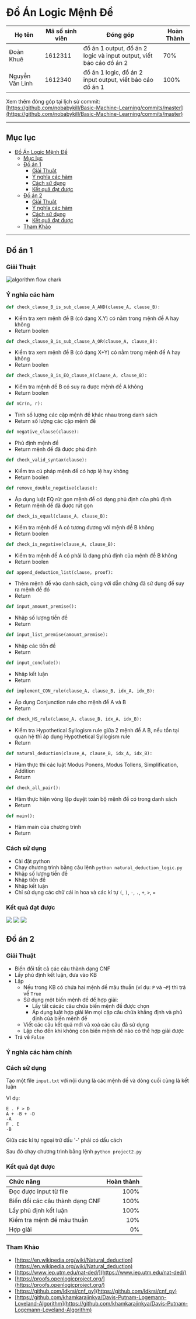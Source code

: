 # Đồ  Án Logic Mệnh Đề

Họ tên          | Mã số sinh viên | Đóng góp                                                            | Hoàn Thành
--              |              -- | --                                                                  | --
Đoàn Khuê       |         1612311 | đồ án 1 output, đồ án 2 logic và input output, viết báo cáo đồ án 2 | 70%
Nguyễn Văn Linh |         1612340 | đồ án 1 logic, đồ án 2 input output, viết báo cáo đồ án 1           | 100%

Xem thêm đóng góp tại lịch sử commit: [https://github.com/nobabykill/Basic-Machine-Learning/commits/master](https://github.com/nobabykill/Basic-Machine-Learning/commits/master)

---
## Mục lục

- [Đồ Án Logic Mệnh Đề]()
  - [Mục lục]()
  - [Đồ án 1]()
    - [Giải Thuật]()
    - [Ý nghĩa các hàm]()
    - [Cách sử dụng]()
    - [Kết quả đạt được]()
  - [Đồ án 2]()
    - [Giải Thuật]()
    - [Ý nghĩa các hàm]()
    - [Cách sử dụng]()
    - [Kết quả đạt được]()
  - [Tham Khảo]()

---

## Đồ án 1

### Giải Thuật

![algorithm flow chark](resources/logic_and_predicate/algorithm_flowchart.png)

### Ý nghĩa các hàm

```python
def check_clause_B_is_sub_clause_A_AND(clause_A, clause_B):
```
* Kiểm tra xem mệnh đề B (có dạng X.Y) có nằm trong mệnh đề A hay không
* Return boolen 

```python
def check_clause_B_is_sub_clause_A_OR(clause_A, clause_B):
```
* Kiểm tra xem mệnh đề B (có dạng X+Y) có nằm trong mệnh đề A hay không
* Return boolen 

```python
def check_clause_B_is_EQ_clause_A(clause_A, clause_B):
```
* Kiểm tra mệnh đề B có suy ra được mệnh đề A không
* Return boolen

```python
def nCr(n, r):
```
* Tính số lượng các cặp mệnh đề khác nhau trong danh sách
* Return số lượng các cặp mệnh đề 

```python
def negative_clause(clause):
```
* Phủ định mệnh đề
* Return mệnh đề đã được phủ định

```python
def check_valid_syntax(clause):
```
* Kiểm tra cú pháp mệnh đề có hợp lệ hay không
* Return boolen

```python
def remove_double_negative(clause):
```
*  Áp dụng luật EQ rút gọn mệnh đề có dạng phủ định của phủ định
*  Return mệnh đề đã được rút gọn

```python
def check_is_equal(clause_A, clause_B):
```
* Kiểm tra mệnh đề A có tương đương với mệnh đề B không
* Return boolen

```python
def check_is_negative(clause_A, clause_B):
```
* Kiểm tra mệnh đề A có phải là dạng phủ định của mệnh đề B không
* Return boolen

```python
def append_deduction_list(clause, proof):
```
* Thêm mệnh đề vào danh sách, cùng với dẫn chứng đã sử dụng để suy ra mệnh đề đó
* Return 

```python
def input_amount_premise():
```
* Nhập số lượng tiền đề
* Return

```python
def input_list_premise(amount_premise):
```
* Nhập các tiền đề
* Return

```python
def input_conclude():
```
* Nhập kết luận
* Return

```python
def implement_CON_rule(clause_A, clause_B, idx_A, idx_B):
```
* Áp dụng Conjunction rule cho mệnh đề  A và B 
* Return

```python
def check_HS_rule(clause_A, clause_B, idx_A, idx_B):
```
* Kiểm tra Hypothetical Syllogism rule giữa 2 mệnh đề A B, nếu tồn tại quan hệ thì áp dụng Hypothetical Syllogism rule
* Return 

```python
def natural_deduction(clause_A, clause_B, idx_A, idx_B):
```
* Hàm thực thi các luật Modus Ponens, Modus Tollens, Simplification, Addition
* Return

```python
def check_all_pair():
```
* Hàm thực hiện vòng lặp duyệt toàn bộ mệnh đề có trong danh sách
* Return

```python
def main():
```
* Hàm main của chương trình
* Return


### Cách sử dụng

* Cài đặt python
* Chạy chương trình bằng câu lệnh `python natural_deduction_logic.py`
* Nhập số lượng tiền đề
* Nhập tiền đề
* Nhập kết luận
* Chỉ sử dụng các chữ cái in hoa và các kí tự `(`, `)`, `-`, `.`, `+`, `>`, `=`

### Kết quả đạt được

![](resources/logic_and_predicate/demo_result_1.png)
![](resources/logic_and_predicate/demo_result_2.png)
![](resources/logic_and_predicate/demo_result_3.png)

## Đồ án 2

### Giải Thuật

* Biến đổi tất cả các câu thành dạng CNF
* Lấy phủ định kết luận, đưa vào KB
* Lặp
    * Nếu trong KB có chứa hai mệnh đề mâu thuẫn (ví dụ: `P` và `¬P`) thì trả về `True`
    * Sử dụng một biến mệnh đề để hợp giải:
        * Lấy tất cảcác câu chứa biến mệnh đề được chọn
        * Áp dụng luật hợp giải lên mọi cặp câu chứa khẳng định và phủ định của biến mệnh đề
    * Viết các câu kết quả mới và xoá các câu đã sử dụng
    * Lặp cho đến khi không còn biến mệnh đề nào có thể hợp giải được
* Trả về `False`

### Ý nghĩa các hàm chính



### Cách sử dụng

Tạo một file `input.txt` với nội dung là các mệnh đề và dòng cuối cùng là kết luận

Ví dụ:

```
E . F > D
A + -B + -D
-A
F . E
-B
```

Giữa các kí tự ngoại trừ dấu '-' phải có dấu cách

Sau đó chạy chương trình bằng lệnh `python project2.py`

### Kết quả đạt được

Chức năng                       | Hoàn thành
:--                             |        --:
Đọc được input từ file          |       100%
Biến đổi các câu thành dạng CNF |       100%
Lấy phủ định kết luận           |       100%
Kiểm tra mệnh đề mâu thuẫn      |        10%
Hợp giải                        |         0%

### Tham Khảo

* [https://en.wikipedia.org/wiki/Natural_deduction](https://en.wikipedia.org/wiki/Natural_deduction)
* [https://www.iep.utm.edu/nat-ded/](https://www.iep.utm.edu/nat-ded/)
* [https://proofs.openlogicproject.org/](https://proofs.openlogicproject.org/)
* [https://github.com/ldkrsi/cnf_py](https://github.com/ldkrsi/cnf_py)
* [https://github.com/khamkarajinkya/Davis-Putnam-Logemann-Loveland-Algorithm](https://github.com/khamkarajinkya/Davis-Putnam-Logemann-Loveland-Algorithm)